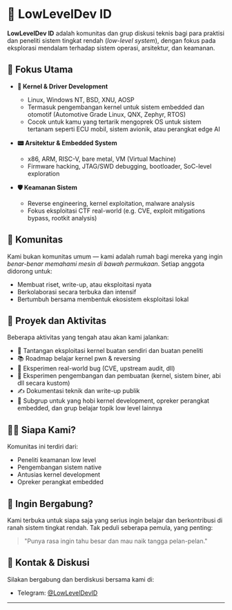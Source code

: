 # 📌 LowLevelDev ID

**LowLevelDev ID** adalah komunitas dan grup diskusi teknis bagi para praktisi dan peneliti sistem tingkat rendah (*low-level system*), dengan fokus pada eksplorasi mendalam terhadap sistem operasi, arsitektur, dan keamanan.

## 🎯 Fokus Utama

- **🧠 Kernel & Driver Development**
  - Linux, Windows NT, BSD, XNU, AOSP
  - Termasuk pengembangan kernel untuk sistem embedded dan otomotif (Automotive Grade Linux, QNX, Zephyr, RTOS)
  - Cocok untuk kamu yang tertarik mengoprek OS untuk sistem tertanam seperti ECU mobil, sistem avionik, atau perangkat edge AI

- **📟 Arsitektur & Embedded System**
  - x86, ARM, RISC-V, bare metal, VM (Virtual Machine)
  - Firmware hacking, JTAG/SWD debugging, bootloader, SoC-level exploration

- **🛡️ Keamanan Sistem**
  - Reverse engineering, kernel exploitation, malware analysis
  - Fokus eksploitasi CTF real-world (e.g. CVE, exploit mitigations bypass, rootkit analysis)

## 💬 Komunitas

Kami bukan komunitas umum — kami adalah rumah bagi mereka yang ingin *benar-benar memahami mesin di bawah permukaan*. Setiap anggota didorong untuk:

- Membuat riset, write-up, atau eksploitasi nyata
- Berkolaborasi secara terbuka dan intensif
- Bertumbuh bersama membentuk ekosistem eksploitasi lokal

## 🚧 Proyek dan Aktivitas

Beberapa aktivitas yang tengah atau akan kami jalankan:

- 🔧 Tantangan eksploitasi kernel buatan sendiri dan buatan peneliti
- 📚 Roadmap belajar kernel pwn & reversing
- 🧪 Eksperimen real-world bug (CVE, upstream audit, dll)
- 🔬 Eksperimen pengembangan dan pembuatan (kernel, sistem biner, abi dll secara kustom)
- ✍️ Dokumentasi teknik dan write-up publik
- 🧩 Subgrup untuk yang hobi kernel development, opreker perangkat embedded, dan grup belajar topik low level lainnya

## 🧑‍💻 Siapa Kami?

Komunitas ini terdiri dari:
- Peneliti keamanan low level
- Pengembangan sistem native 
- Antusias kernel development 
- Opreker perangkat embedded


## 🌱 Ingin Bergabung?

Kami terbuka untuk siapa saja yang serius ingin belajar dan berkontribusi di ranah sistem tingkat rendah. Tak peduli seberapa pemula, yang penting:
> "Punya rasa ingin tahu besar dan mau naik tangga pelan-pelan."

## 💬 Kontak & Diskusi

Silakan bergabung dan berdiskusi bersama kami di:

- Telegram: [@LowLevelDevID](https://t.me/LowLevelDevID)

---

